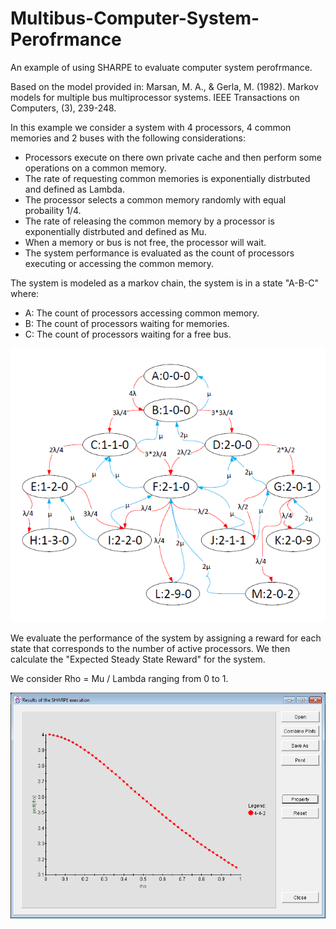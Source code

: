 # Multibus-Computer-System-Perofrmance
An example of using SHARPE to evaluate computer system perofrmance.

Based on the model provided in: Marsan, M. A., & Gerla, M. (1982). Markov models for multiple bus multiprocessor systems. IEEE Transactions on Computers, (3), 239-248.

In this example we consider a system with 4 processors, 4 common memories and 2 buses with the following considerations:
* Processors execute on there own private cache and then perform some operations on a common memory.
* The rate of requesting common memories is exponentially distrbuted and defined as Lambda.
* The processor selects a common memory randomly with equal probaility 1/4.
* The rate of releasing the common memory by a processor is exponentially distrbuted and defined as Mu.
* When a memory or bus is not free, the processor will wait.
* The system performance is evaluated as the count of processors executing or accessing the common memory.

The system is modeled as a markov chain, the system is in a state "A-B-C" where:
+ A: The count of processors accessing common memory.
+ B: The count of processors waiting for memories.
+ C: The count of processors waiting for a free bus.

![alt text](https://github.com/amjadmhd/Multibus-Computer-System-Perofrmance-/blob/master/img/MarkovChain442.PNG)

We evaluate the performance of the system by assigning a reward for each state that corresponds to the number of active processors. We then calculate the "Expected Steady State Reward" for the system.

We consider Rho = Mu / Lambda ranging from 0 to 1.

![alt text](https://github.com/amjadmhd/Multibus-Computer-System-Perofrmance-/blob/master/img/plot_442.png)
